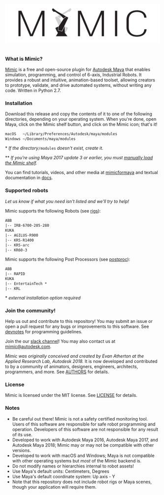 ![mimic_logo](mimic/logos/mimic_logo_black_transparent_thick_large.png)

#

### What is Mimic?

[Mimic](https://www.mimicformaya.com/) is a free and open-source plugin for
[Autodesk Maya](https://www.autodesk.com/products/maya/overview) that enables
simulation, programming, and control of 6-axis, Industrial Robots. It provides
a robust and intuitive, animation-based toolset, allowing creators to
prototype, validate, and drive automated systems, without writing any code.
Written in Python 2.7.


### Installation

Download this release and copy the contents of it to one of the following
directories, depending on your operating system. When you're done, open Maya,
click on the Mimic shelf button, and click on the Mimic icon; that's it!

```
macOS   ~/Library/Preferences/Autodesk/maya/modules
Windows ~/Documents/maya/modules
```

\* _If the directory_`/modules` _doesn't exist, create it._

\*\* _If you're using Maya 2017 update 3 or earlier, you must
[manually load the Mimic shelf](https://youtu.be/bc3SqEXcE5Q?t=1m46s)._

You can find tutorials, videos, and other media at
[mimicformaya](https://www.mimicformaya.com/) and textual documentation in
[docs](mimic/docs).


### Supported robots

*Let us know if what you need isn't listed and we'll try to help!*

Mimic supports the following Robots (see [rigs](mimic/rigs)):

```
ABB
|-- IRB-6700-205-280
KUKA
|-- AGILUS-R900
|-- KR5-R1400
|-- KR5-arc
|-- KR60-3
```

Mimic supports the following Post Processors (see [postproc](mimic/scripts/postproc)):

```
ABB
|-- RAPID
KUKA
|-- EntertainTech *
|-- KRL
```

\* _external installation option required_


### Join the community!

Help us out and contribute to this repository!
You may submit an issue or open a pull request for any bugs or improvements to
this software. See [devnotes](mimic/docs/devnotes.md) for programming guidelines.

Join the our [slack channel](https://www.mimicformaya.com/#community-section)!
You may also contact us at [mimic@autodesk.com](mimic@autodesk.com).

*Mimic was originally conceived and created by Evan Atherton at the Applied
Research Lab, Autodesk 2018.* It is now developed and contributed to by a
community of animators, designers, engineers, architects, programmers, and more.
See [AUTHORS](AUTHORS.md) for details.


### License

Mimic is licensed under the MIT license.
See [LICENSE](LICENSE.md) for details.


### Notes

- Be careful out there! Mimic is not a safety certified monitoring tool.
  Users of this software are responsible for safe robot programming and operation.
  Developers of this software are not responsible for any result of its use.
- Developed to work with Autodesk Maya 2016, Autodesk Maya 2017, and Autodesk
  Maya 2018; Mimic may or may not be compatible with other versions.
- Developed to work with macOS and Windows; Maya is not compatible with other
  operating systems but *most* of the Mimic backend is.
- Do not modify names or hierarchies internal to robot assets!
- Use Maya's default units: Centimeters, Degrees
- Use Maya's default coordinate system: Up axis - Y 
- Note that this repository does not include robot rigs or Maya scenes, though
  your application will require them.


#
